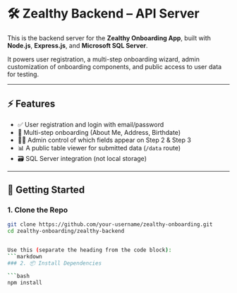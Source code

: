 # 🛠️ Zealthy Backend – API Server

This is the backend server for the **Zealthy Onboarding App**, built with **Node.js**, **Express.js**, and **Microsoft SQL Server**.

It powers user registration, a multi-step onboarding wizard, admin customization of onboarding components, and public access to user data for testing.

---

## ⚡ Features

- ✅ User registration and login with email/password
- 🔄 Multi-step onboarding (About Me, Address, Birthdate)
- 🧑‍💼 Admin control of which fields appear on Step 2 & Step 3
- 📊 A public table viewer for submitted data (`/data` route)
- 🗃️ SQL Server integration (not local storage)

---

## 🚀 Getting Started

### 1. Clone the Repo

```bash
git clone https://github.com/your-username/zealthy-onboarding.git
cd zealthy-onboarding/zealthy-backend


Use this (separate the heading from the code block):
```markdown
### 2. 📦 Install Dependencies

```bash
npm install


